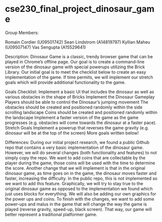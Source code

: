 # cse230_final_project_dinosaur_game

Group Members: 

Romain Cordier (U09501742)
Sean Lindstrom (A14819797)
Kyllian Maheu (U09507147)
Vas Sengupta (A15529641) 

Description: 
Dinosaur Game is a classic, trendy browser game that can be played in Chrome’s offline page. Our goal is to create a command-line version of the dinosaur game with special powerups utilizing the Brick Library. Our initial goal is to meet the checklist below to create an easy implementation of the game. If time permits, we will implement our stretch goals which will provide additional functionality to the game. 

Goals Checklist: 
Implement a basic UI that includes the dinosaur as well as various obstacles in the shape of Bricks 
Implement the Dinosaur Gameplay 
Players should be able to control the Dinosaur’s jumping movement
The obstacles should be created and positioned randomly within the side scrolling landscape 
Coins should be created and positioned randomly within the landscape 
Implement a faster version of the game as the game progresses (e.g. obstacles will come towards the dinosaur at a faster pace). 
Stretch Goals 
Implement a powerup that reverses the game gravity (e.g. dinosaur will be at the top of the screen)
More goals written below! 

Differences: 
During our initial project research, we found a public Github repo that contains a very basic implementation of the dinosaur game. However, we will do several changes (both functionality and features)  to not simply copy the repo. We want to add coins that are collectable by the player during the game, those coins will be used with the time to determine the score. Another change that we will implement is that in the original dinosaur game, as time goes on in the game, the dinosaur moves faster and faster, increasing the difficulty. In the public repo, this is not implemented so we want to add this feature. 
Graphically, we will try to stay true to the original dinosaur game as opposed to the implementation we found which just uses blocks for everything. We will also be adding our own graphics for the power ups and coins. To finish with the changes, we want to add some power-ups and malus in the game that will change the way the game is played (reverse gravity, speed-up, black screen). That way, our game will better represent a traditional platformer game.
